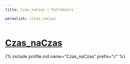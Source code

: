 ```yaml
---
title: Czas_naCzas | Patromierz

permalink: /Czas_naCzas
---
```


# [Czas_naCzas](https://patronite.pl/Czas_naCzas)

{% include profile.md name="Czas_naCzas" prefix="c" %}
